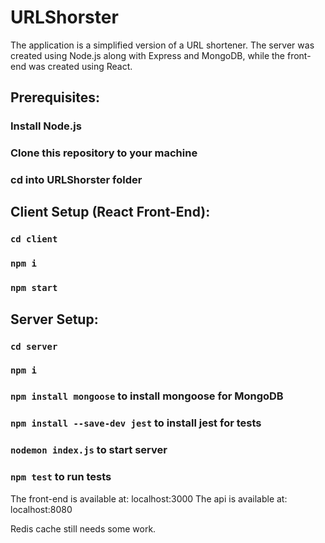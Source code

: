 # URLShorster

The application is a simplified version of a URL shortener. The server was created using Node.js along with Express and MongoDB, while the front-end was created using React.

## Prerequisites:
### Install Node.js
### Clone this repository to your machine
### cd into URLShorster folder
## Client Setup (React Front-End): 
### `cd client`
### `npm i` 
### `npm start` 

## Server Setup:
### `cd server`
### `npm i` 
### `npm install mongoose` to install mongoose for MongoDB
### `npm install --save-dev jest` to install jest for tests
### `nodemon index.js` to start server
### `npm test` to run tests

The front-end is available at: localhost:3000
The api is available at: localhost:8080

Redis cache still needs some work.
